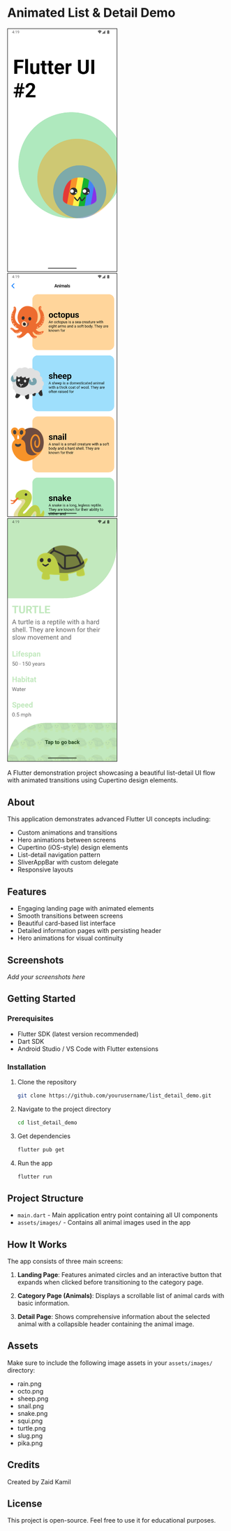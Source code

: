 # Animated List & Detail Demo

<img src="screens/Screenshot_1747219760.png" alt="Animated List & Detail Demo" width="250" border="1"/>
<img src="screens/Screenshot_1747219764.png" alt="Animated List & Detail Demo" width="250"  border="1"/>
<img src="screens/Screenshot_1747219768.png" alt="Animated List & Detail Demo" width="250"  border="1"/>

A Flutter demonstration project showcasing a beautiful list-detail UI flow with animated transitions using Cupertino design elements.

## About

This application demonstrates advanced Flutter UI concepts including:
- Custom animations and transitions
- Hero animations between screens
- Cupertino (iOS-style) design elements
- List-detail navigation pattern
- SliverAppBar with custom delegate
- Responsive layouts

## Features

- Engaging landing page with animated elements
- Smooth transitions between screens
- Beautiful card-based list interface
- Detailed information pages with persisting header
- Hero animations for visual continuity

## Screenshots

*Add your screenshots here*

## Getting Started

### Prerequisites

- Flutter SDK (latest version recommended)
- Dart SDK
- Android Studio / VS Code with Flutter extensions

### Installation

1. Clone the repository
   ```bash
   git clone https://github.com/yourusername/list_detail_demo.git
   ```

2. Navigate to the project directory
   ```bash
   cd list_detail_demo
   ```

3. Get dependencies
   ```bash
   flutter pub get
   ```

4. Run the app
   ```bash
   flutter run
   ```

## Project Structure

- `main.dart` - Main application entry point containing all UI components
- `assets/images/` - Contains all animal images used in the app

## How It Works

The app consists of three main screens:

1. **Landing Page**: Features animated circles and an interactive button that expands when clicked before transitioning to the category page.

2. **Category Page (Animals)**: Displays a scrollable list of animal cards with basic information.

3. **Detail Page**: Shows comprehensive information about the selected animal with a collapsible header containing the animal image.

## Assets

Make sure to include the following image assets in your `assets/images/` directory:
- rain.png
- octo.png
- sheep.png
- snail.png
- snake.png
- squi.png
- turtle.png
- slug.png
- pika.png

## Credits

Created by Zaid Kamil

## License

This project is open-source. Feel free to use it for educational purposes.
